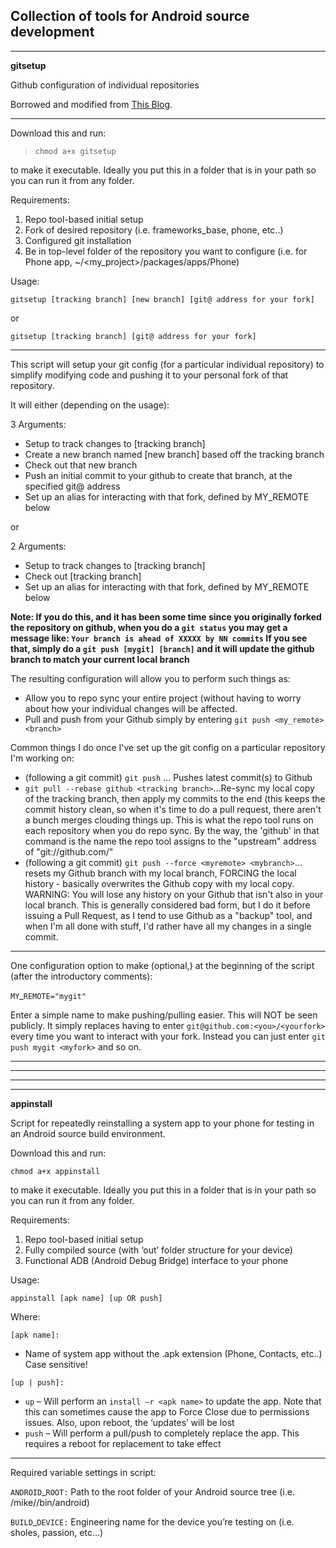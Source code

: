 Collection of tools for Android source development
--------------------------------------------------


----------

**gitsetup**

Github configuration of individual repositories

Borrowed and modified from [This Blog][1].


----------


Download this and run: 

>     chmod a+x gitsetup

to make it executable.  Ideally you put this in a folder that is in your path so you can run it from any folder.

Requirements:

 1. Repo tool-based initial setup
 2. Fork of desired repository (i.e. frameworks_base, phone,
    etc..)
 3. Configured git installation
 4. Be in top-level folder of the repository you want to
    configure (i.e. for Phone app,
    ~/<my_project>/packages/apps/Phone)

Usage:

    gitsetup [tracking branch] [new branch] [git@ address for your fork]

or

    gitsetup [tracking branch] [git@ address for your fork]

----------


This script will setup your git config (for a particular individual repository) to simplify modifying code and pushing it to your personal fork of that repository. 

It will either (depending on the usage):

3 Arguments:
  - Setup to track changes to [tracking branch]
  - Create a new branch named [new branch] based off the tracking branch
  - Check out that new branch
  - Push an initial commit to your github to create that
    branch, at the specified git@ address
  - Set up an alias for interacting with that fork, defined
    by MY_REMOTE below

or

2 Arguments:
  - Setup to track changes to [tracking branch]
  - Check out [tracking branch]
  - Set up an alias for interacting with that fork, defined by MY_REMOTE below

**Note: If you do this, and it has been some time since you originally forked
the repository on github, when you do a `git status` you may get a message like:
`Your branch is ahead of XXXXX by NN commits`
If you see that, simply do a `git push [mygit] [branch]` and it will update 
the github branch to match your current local branch**


The resulting configuration will allow you to perform such things as:

  - Allow you to repo sync your entire project (without
    having to worry about how your individual changes will
    be affected.
  - Pull and push from your Github simply by
    entering `git push <my_remote> <branch>`

Common things I do once I've set up the git config on a particular repository I'm working on:

  - (following a git commit) `git push` <myremote> <mybranch> ... Pushes latest commit(s) to Github
  - `git pull --rebase github <tracking branch>`...Re-sync
    my local copy of the tracking branch, then apply my
    commits to the end (this keeps the commit history clean,
    so when it's time to do a pull request, there aren't a
    bunch merges clouding things up.  This is what the repo
    tool runs on each repository when you do repo sync.  By
    the way, the 'github' in that command is the name the
    repo tool assigns to the "upstream" address of
    "git://github.com/"
  - (following a git commit) `git push --force <myremote>
        <mybranch>`... resets my Github branch with my local
    branch,  FORCING the local history - basically
    overwrites the Github copy with my local copy.  WARNING:  You will lose any history on your Github that isn't also in your local branch.  This is generally considered
    bad form, but I do it before issuing a Pull Request, as
    I tend to use Github as a "backup" tool, and when I'm
    all done with stuff, I'd rather have all my changes in a
    single commit.


----------


One configuration option to make (optional,) at the beginning of the script (after the introductory comments):

`MY`_`REMOTE="mygit"`

Enter a simple name to make pushing/pulling easier.  This will NOT be seen publicly.  It simply replaces having to enter `git@github.com:<you>/<yourfork>` every time you want to interact  with your fork.  Instead you can just enter `git push mygit <myfork>` and so on.


----------


----------


----------


----------


**appinstall**

Script for repeatedly reinstalling a system app to your phone for testing in an Android source build environment.

Download this and run: 

`chmod a+x appinstall`

to make it executable.  Ideally you put this in a folder that is in your path so you can run it from any folder.

Requirements:

1. Repo tool-based initial setup
2. Fully compiled source (with ‘out’ folder structure for your device)
3. Functional ADB (Android Debug Bridge) interface to your phone

Usage:

`appinstall [apk name] [up OR push]`

Where:

`[apk name]:`

  - Name of system app without the .apk extension (Phone, Contacts, etc..) Case sensitive!

`[up | push]:`

  - `up` – Will perform an `install –r <apk name>` to update the
    app.  Note that this can sometimes cause the app to
    Force Close due to permissions issues.  Also, upon
    reboot, the ‘updates’ will be lost
  - `push` – Will perform a pull/push to completely replace
    the app.  This requires a reboot for replacement to take
    effect


----------


Required variable settings in script:

`ANDROID`_`ROOT:` Path to the root folder of your Android source tree (i.e. /mike/<you>/bin/android)

`BUILD`_`DEVICE:` Engineering name for the device you’re testing on (i.e. sholes, passion, etc…)


  [1]: http://blog.mhartl.com/2008/10/14/setting-up-your-git-repositories-for-open-source-projects-at-github/ "This Blog"

